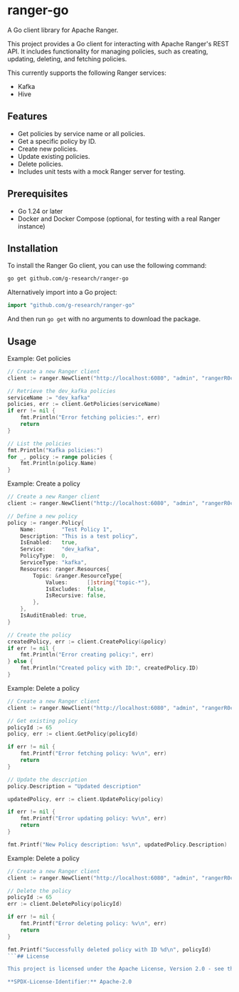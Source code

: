 # ranger-go

A Go client library for Apache Ranger.

This project provides a Go client for interacting with Apache Ranger's REST API. It includes functionality for managing policies, such as creating, updating, deleting, and fetching policies.

This currently supports the following Ranger services:

* Kafka
* Hive

## Features

- Get policies by service name or all policies.
- Get a specific policy by ID.
- Create new policies.
- Update existing policies.
- Delete policies.
- Includes unit tests with a mock Ranger server for testing.

## Prerequisites

- Go 1.24 or later
- Docker and Docker Compose (optional, for testing with a real Ranger instance)

## Installation

To install the Ranger Go client, you can use the following command:

```bash
go get github.com/g-research/ranger-go
```

Alternatively import into a Go project:

```go
import "github.com/g-research/ranger-go"
```

And then run `go get` with no arguments to download the package.

## Usage

Example: Get policies

```go
// Create a new Ranger client
client := ranger.NewClient("http://localhost:6080", "admin", "rangerR0cks!")

// Retrieve the dev_kafka policies
serviceName := "dev_kafka"
policies, err := client.GetPolicies(serviceName)
if err != nil {
    fmt.Println("Error fetching policies:", err)
    return
}

// List the policies
fmt.Println("Kafka policies:")
for _, policy := range policies {
    fmt.Println(policy.Name)
}
```

Example: Create a policy

```go
// Create a new Ranger client
client := ranger.NewClient("http://localhost:6080", "admin", "rangerR0cks!")

// Define a new policy
policy := ranger.Policy{
    Name:        "Test Policy 1",
    Description: "This is a test policy",
    IsEnabled:   true,
    Service:     "dev_kafka",
    PolicyType:  0,
    ServiceType: "kafka",
    Resources: ranger.Resources{
        Topic: &ranger.ResourceType{
            Values:      []string{"topic-*"},
            IsExcludes:  false,
            IsRecursive: false,
        },
    },
    IsAuditEnabled: true,
}

// Create the policy
createdPolicy, err := client.CreatePolicy(&policy)
if err != nil {
    fmt.Println("Error creating policy:", err)
} else {
    fmt.Println("Created policy with ID:", createdPolicy.ID)
}
```

Example: Delete a policy

```go
// Create a new Ranger client
client := ranger.NewClient("http://localhost:6080", "admin", "rangerR0cks!")

// Get existing policy
policyId := 65
policy, err := client.GetPolicy(policyId)

if err != nil {
	fmt.Printf("Error fetching policy: %v\n", err)
	return
}

// Update the description
policy.Description = "Updated description"

updatedPolicy, err := client.UpdatePolicy(policy)

if err != nil {
	fmt.Printf("Error updating policy: %v\n", err)
	return
}

fmt.Printf("New Policy description: %s\n", updatedPolicy.Description)
```

Example: Delete a policy

```go
// Create a new Ranger client
client := ranger.NewClient("http://localhost:6080", "admin", "rangerR0cks!")

// Delete the policy
policyId := 65
err := client.DeletePolicy(policyId)

if err != nil {
    fmt.Printf("Error deleting policy: %v\n", err)
    return
}

fmt.Printf("Successfully deleted policy with ID %d\n", policyId)
```## License

This project is licensed under the Apache License, Version 2.0 - see the [LICENSE](LICENSE) file for details.

**SPDX-License-Identifier:** Apache-2.0
